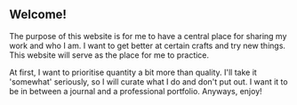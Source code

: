 ## Welcome!
The purpose of this website is for me to have a central place for sharing my work and who I am. 
I want to get better at certain crafts and try new things. 
This website will serve as the place for me to practice.

At first, I want to prioritise quantity a bit more than quality.
I'll take it 'somewhat' seriously, so I will curate what I do and don't put out.
I want it to be in between a journal and a professional portfolio. 
Anyways, enjoy!
